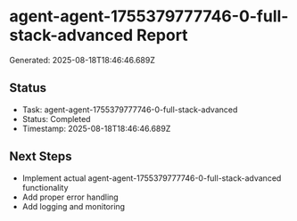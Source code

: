# agent-agent-1755379777746-0-full-stack-advanced Report

Generated: 2025-08-18T18:46:46.689Z

## Status
- Task: agent-agent-1755379777746-0-full-stack-advanced
- Status: Completed
- Timestamp: 2025-08-18T18:46:46.689Z

## Next Steps
- Implement actual agent-agent-1755379777746-0-full-stack-advanced functionality
- Add proper error handling
- Add logging and monitoring
